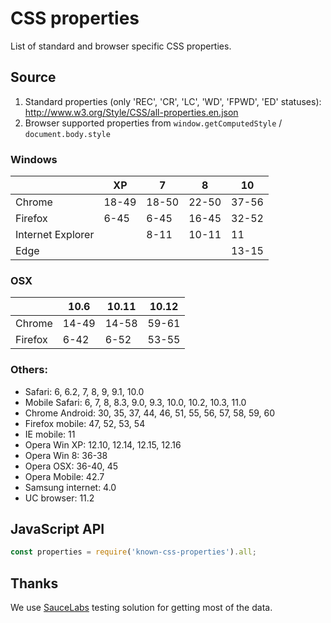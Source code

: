 # CSS properties

List of standard and browser specific CSS properties.

## Source

1. Standard properties (only 'REC', 'CR', 'LC', 'WD', 'FPWD', 'ED' statuses): http://www.w3.org/Style/CSS/all-properties.en.json
2. Browser supported properties from `window.getComputedStyle` / `document.body.style`

### Windows
|                   | XP     | 7      | 8      | 10     |
| ----------------- | ------ | ------ | ------ | ------ |
| Chrome            | 18-49  | 18-50  | 22-50  | 37-56  |
| Firefox           | 6-45   | 6-45   | 16-45  | 32-52  |
| Internet Explorer |        | 8-11   | 10-11  | 11     |
| Edge              |        |        |        | 13-15  |

### OSX
|                   | 10.6  | 10.11  | 10.12  |
| ----------------- | ----- | ------ | ------ |
| Chrome            | 14-49 | 14-58  | 59-61  |
| Firefox           | 6-42  | 6-52   | 53-55  |

### Others:

- Safari: 6, 6.2, 7, 8, 9, 9.1, 10.0
- Mobile Safari: 6, 7, 8, 8.3, 9.0, 9.3, 10.0, 10.2, 10.3, 11.0
- Chrome Android: 30, 35, 37, 44, 46, 51, 55, 56, 57, 58, 59, 60
- Firefox mobile: 47, 52, 53, 54
- IE mobile: 11
- Opera Win XP: 12.10, 12.14, 12.15, 12.16
- Opera Win 8: 36-38
- Opera OSX: 36-40, 45
- Opera Mobile: 42.7
- Samsung internet: 4.0
- UC browser: 11.2

## JavaScript API

```js
const properties = require('known-css-properties').all;
```

## Thanks

We use [SauceLabs](https://saucelabs.com) testing solution for getting most of the data.
